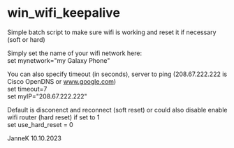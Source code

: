 # win_wifi_keepalive
Simple batch script to make sure wifi is working and reset it if necessary (soft or hard)

  Simply set the name of your wifi network here:\
    set mynetwork="my Galaxy Phone" 

  You can also specify timeout (in seconds), server to ping (208.67.222.222 is Cisco OpenDNS or www.google.com) \
  set timeout=7 \
  set myIP="208.67.222.222" 

  Default is disconenct and reconnect (soft reset) or could also disable enable wifi router (hard reset) if set to 1 \
  set use_hard_reset = 0 

JanneK
10.10.2023
